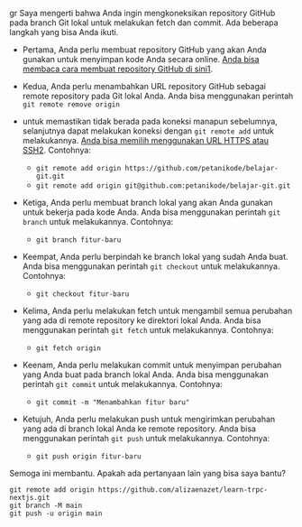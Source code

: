 gr Saya mengerti bahwa Anda ingin mengkoneksikan repository GitHub pada branch Git lokal untuk melakukan fetch dan commit. Ada beberapa langkah yang bisa Anda ikuti.

- Pertama, Anda perlu membuat repository GitHub yang akan Anda gunakan untuk menyimpan kode Anda secara online. [Anda bisa membaca cara membuat repository GitHub di sini](https://www.hostinger.co.id/tutorial/cara-menggunakan-github-perintah-dasar-github)[1](https://www.hostinger.co.id/tutorial/cara-menggunakan-github-perintah-dasar-github).
    
- Kedua, Anda perlu menambahkan URL repository GitHub sebagai remote repository pada Git lokal Anda. Anda bisa menggunakan perintah 
	`git remote remove origin`

- untuk memastikan tidak berada pada koneksi manapun sebelumnya, selanjutnya dapat melakukan koneksi dengan  `git remote add` untuk melakukannya. [Anda bisa memilih menggunakan URL HTTPS atau SSH](about:blank#)[2](https://www.petanikode.com/git-remote/). Contohnya:
    
    - `git remote add origin https://github.com/petanikode/belajar-git.git`
    - `git remote add origin git@github.com:petanikode/belajar-git.git`
- Ketiga, Anda perlu membuat branch lokal yang akan Anda gunakan untuk bekerja pada kode Anda. Anda bisa menggunakan perintah `git branch` untuk melakukannya. Contohnya:
    
    - `git branch fitur-baru`
- Keempat, Anda perlu berpindah ke branch lokal yang sudah Anda buat. Anda bisa menggunakan perintah `git checkout` untuk melakukannya. Contohnya:
    
    - `git checkout fitur-baru`
- Kelima, Anda perlu melakukan fetch untuk mengambil semua perubahan yang ada di remote repository ke direktori lokal Anda. Anda bisa menggunakan perintah `git fetch` untuk melakukannya. Contohnya:
    
    - `git fetch origin`
- Keenam, Anda perlu melakukan commit untuk menyimpan perubahan yang Anda buat pada branch lokal Anda. Anda bisa menggunakan perintah `git commit` untuk melakukannya. Contohnya:
    
    - `git commit -m "Menambahkan fitur baru"`
- Ketujuh, Anda perlu melakukan push untuk mengirimkan perubahan yang ada di branch lokal Anda ke remote repository. Anda bisa menggunakan perintah `git push` untuk melakukannya. Contohnya:
    
    - `git push origin fitur-baru`

Semoga ini membantu. Apakah ada pertanyaan lain yang bisa saya bantu?


```
git remote add origin https://github.com/alizaenazet/learn-trpc-nextjs.git
git branch -M main
git push -u origin main
```

